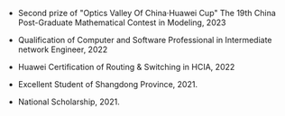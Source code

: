 - Second prize of "Optics Valley Of China·Huawei Cup" The 19th China Post-Graduate Mathematical Contest in Modeling, 2023
  
- Qualification of Computer and Software Professional in Intermediate network Engineer, 2022

- Huawei Certification of Routing & Switching in HCIA, 2022

- Excellent Student of Shangdong Province, 2021.

- National Scholarship, 2021.
